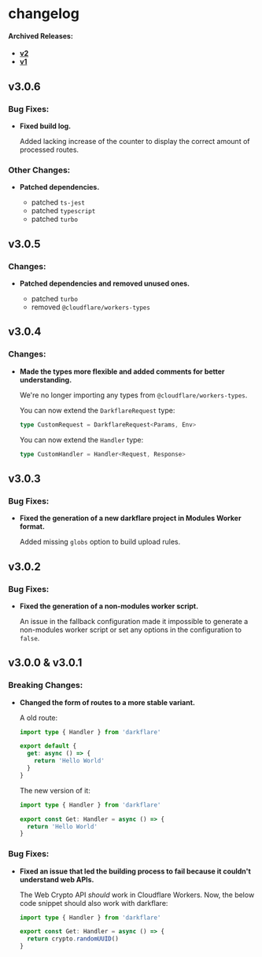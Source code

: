 # changelog

#### Archived Releases:

- [**v2**](https://github.com/azurydev/darkflare/blob/canary/changelogs/v2.md)
- [**v1**](https://github.com/azurydev/darkflare/blob/canary/changelogs/v1.md)

## v3.0.6

### Bug Fixes:

- **Fixed build log.**
  
  Added lacking increase of the counter to display the correct amount of processed routes.

### Other Changes:

- **Patched dependencies.**

  - patched `ts-jest`
  - patched `typescript`
  - patched `turbo`

## v3.0.5

### Changes:

- **Patched dependencies and removed unused ones.**

  - patched `turbo`
  - removed `@cloudflare/workers-types`

## v3.0.4

### Changes:

- **Made the types more flexible and added comments for better understanding.**

  We're no longer importing any types from `@cloudflare/workers-types`.
  
  You can now extend the `DarkflareRequest` type:
  ```typescript
  type CustomRequest = DarkflareRequest<Params, Env>
  ```
  
  You can now extend the `Handler` type:
  
  ```typescript
  type CustomHandler = Handler<Request, Response>
  ```

## v3.0.3

### Bug Fixes:

- **Fixed the generation of a new darkflare project in Modules Worker format.**

  Added missing `globs` option to build upload rules.

## v3.0.2

### Bug Fixes:

- **Fixed the generation of a non-modules worker script.**

  An issue in the fallback configuration made it impossible to generate a non-modules worker script or set any options in the configuration to `false`.

## v3.0.0 & v3.0.1

### Breaking Changes:

- **Changed the form of routes to a more stable variant.**
  
  A old route:

  ```typescript
  import type { Handler } from 'darkflare'

  export default {
    get: async () => {
      return 'Hello World'
    }
  }
  ```

  The new version of it:

  ```typescript
  import type { Handler } from 'darkflare'

  export const Get: Handler = async () => {
    return 'Hello World'
  }
  ```

### Bug Fixes:

- **Fixed an issue that led the building process to fail because it couldn't understand web APIs.**
  
  The Web Crypto API *should* work in Cloudflare Workers. Now, the below code snippet should also work with darkflare:

  ```typescript
  import type { Handler } from 'darkflare'

  export const Get: Handler = async () => {
    return crypto.randomUUID()
  }
  ```
